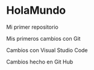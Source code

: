 # HolaMundo
Mi primer repositorio

Mis primeros cambios con Git

Cambios con Visual Studio Code

Cambios hecho en Git Hub
